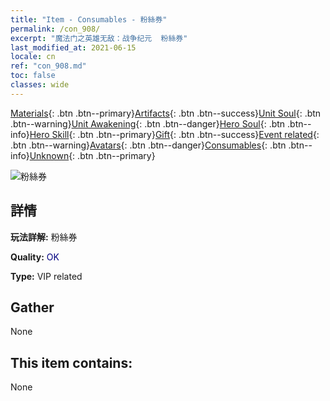 ```yaml
---
title: "Item - Consumables - 粉絲券"
permalink: /con_908/
excerpt: "魔法门之英雄无敌：战争纪元  粉絲券"
last_modified_at: 2021-06-15
locale: cn
ref: "con_908.md"
toc: false
classes: wide
---
```

 [Materials](/ItemsCN/){: .btn .btn--primary}[Artifacts](/ItemsCN/Artifacts/){: .btn .btn--success}[Unit Soul](/ItemsCN/UnitSoul/){: .btn .btn--warning}[Unit Awakening](/ItemsCN/UnitAwakening/){: .btn .btn--danger}[Hero Soul](/ItemsCN/HeroSoul/){: .btn .btn--info}[Hero Skill](/ItemsCN/HeroSkill/){: .btn .btn--primary}[Gift](/ItemsCN/Gift/){: .btn .btn--success}[Event related](/ItemsCN/Events/){: .btn .btn--warning}[Avatars](/ItemsCN/Avatars/){: .btn .btn--danger}[Consumables](/ItemsCN/Consumables/){: .btn .btn--info}[Unknown](/ItemsCN/Unknown/){: .btn .btn--primary}

 ![粉絲券](/images/t/i_120.png)

## 詳情
 **玩法詳解:** 粉絲券

 **Quality:** <span style="color: #000080">OK</span>

 **Type:** VIP related

## Gather

  None

## This item contains:

  None

